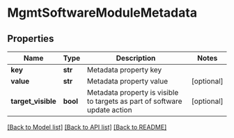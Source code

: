# MgmtSoftwareModuleMetadata

## Properties
Name | Type | Description | Notes
------------ | ------------- | ------------- | -------------
**key** | **str** | Metadata property key | 
**value** | **str** | Metadata property value | [optional] 
**target_visible** | **bool** | Metadata property is visible to targets as part of software update action | [optional] 

[[Back to Model list]](../README.md#documentation-for-models) [[Back to API list]](../README.md#documentation-for-api-endpoints) [[Back to README]](../README.md)

